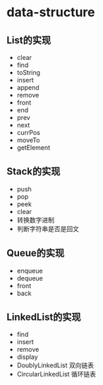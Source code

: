 # data-structure
## List的实现
* clear
* find
* toString
* insert
* append
* remove
* front
* end
* prev
* next
* currPos
* moveTo
* getElement
## Stack的实现
* push
* pop
* peek
* clear
* 转换数字进制
* 判断字符串是否是回文
## Queue的实现
* enqueue
* dequeue
* front
* back
## LinkedList的实现
* find
* insert
* remove
* display
* DoublyLinkedList 双向链表
* CircularLinkedList 循环链表
